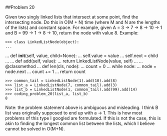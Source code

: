 ##Problem 20

Given two singly linked lists that intersect at some point, find the intersecting node.
Do this in O(M + N) time (where M and N are the lengths of the lists) and constant space.
For example, given A = 3 -> 7 -> 8 -> 10 -> 1 and B = 99 -> 1 -> 8 -> 10, return the node with value 8.
Example:

    >>> class LinkedListNode(object):
    ...
...     def __init__(self, value, child=None):
...         self.value = value
...         self.next = child
...
...     def add(self, value):
...         return LinkedListNode(value, self)
...
...     @classmethod
...     def len(cls, node):
...         count = 0
...         while node:
...             node = node.next
...             count += 1
...         return count

    >>> common_tail = LinkedListNode(1).add(10).add(8)
    >>> list_a = LinkedListNode(7, common_tail).add(3)
    >>> list_b = LinkedListNode(1, common_tail).add(99).add(14)
    >>> coding_problem_20(list_a, list_b)
    8

Note: the problem statement above is ambiguous and misleading. I think B list was originally supposed to end
up with a -> 1. This is how most problems of this type I googled are formulated. If this is not the case, this
is akin to finding the longest common list between the lists, which I believe cannot be solved in O(M+N).
